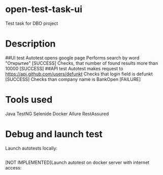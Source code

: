 # open-test-task-ui
Test task for DBO project

# Description
##UI test
Autotest opens google page
Performs search by word "Открытие" [SUCCESS]
Checks, that number of found results more than 10000 [SUCCESS]
##API test
Autotest makes request to https://api.github.com/users/defunkt
Checks that login field is defunkt [SUCCESS]
Checks than company name is BankOpen [FAILURE]

# Tools used
Java
TestNG
Selenide
Docker
Allure
RestAssured

# Debug and launch test
Launch autotests locally:
```mvn test
```
[NOT IMPLEMENTED]Launch autotest on docker server with internet access:
```docker-release.sh
```
